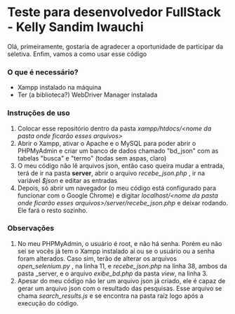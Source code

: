 # Teste para desenvolvedor FullStack - Kelly Sandim Iwauchi

Olá, primeiramente, gostaria de agradecer a oportunidade de participar da seletiva. Enfim, vamos a como usar esse código

### **O que é necessário?**

- Xampp instalado na máquina
- Ter (a biblioteca?) WebDriver Manager instalada

### **Instruções de uso**

1. Colocar esse repositório dentro da pasta _xampp/htdocs/<nome da pasta onde ficarão esses arquivos>_
2. Abrir o Xampp, ativar o Apache e o MySQL para poder abrir o PHPMyAdmin e criar um banco de dados chamado "bd_json" com as tabelas "busca" e "termo" (todas sem aspas, claro)
3. O meu código não lê arquivos json, então caso queira mudar a entrada, terá de ir na pasta **server**, abrir o arquivo _recebe_json.php_ , ir na variável _$json_ e editar as entradas
4. Depois, só abrir um navegador (o meu código está configurado para funcionar com o Google Chrome) e digitar _localhost/<nome da pasta onde ficarão esses arquivos>/server/recebe_json.php_ e deixar rodando. Ele fará o resto sozinho.

### **Observações**

1.  No meu PHPMyAdmin, o usuário é root, e não há senha. Porém eu não sei se vocês já tem o Xampp instalado aí ou se o usuário ou a senha foram alterados. Caso sim, terão de alterar os arquivos _open_selenium.py_ , na linha 11, e _recebe_json.php_ na linha 38, ambos da pasta _server, e o arquivo _exibe_bd.php_ da pasta _view_, na linha 3.
2. Apesar do meu código não ler um arquivo json já criado, ele é capaz de gerar um arquivo json com o resultado das pesquisas. Esse arquivo se chama _search_results.js_ e se encontra na pasta raíz logo após a execução do código.
